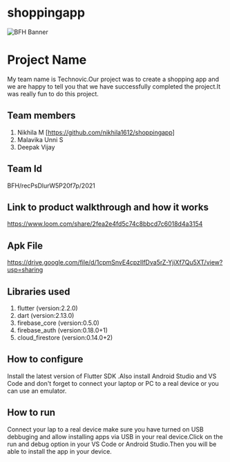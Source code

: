 # shoppingapp
![BFH Banner](https://trello-attachments.s3.amazonaws.com/542e9c6316504d5797afbfb9/542e9c6316504d5797afbfc1/39dee8d993841943b5723510ce663233/Frame_19.png)
# Project Name
My team name is Technovic.Our project was to create a shopping app and we are happy to tell you that we have successfully completed the project.It was really fun to do this project.
## Team members
1. Nikhila M [https://github.com/nikhila1612/shoppingapp]
2. Malavika Unni S
3. Deepak Vijay
## Team Id
BFH/recPsDlurW5P20f7p/2021
## Link to product walkthrough and how it works
https://www.loom.com/share/2fea2e4fd5c74c8bbcd7c6018d4a3154
## Apk File 
https://drive.google.com/file/d/1cpmSnvE4cpzIlfDva5rZ-YjiXf7Qu5XT/view?usp=sharing
## Libraries used
1. flutter (version:2.2.0)
2. dart (version:2.13.0)
3. firebase_core (version:0.5.0)
4. firebase_auth (version:0.18.0+1)
5. cloud_firestore (version:0.14.0+2)
## How to configure
Install the latest version of Flutter SDK .Also install Android Studio and VS Code and don't forget to connect your laptop or PC to a real device or you can use an emulator.
## How to run
Connect your lap to a real device make sure you have turned on USB debbuging and allow installing apps via USB in your real device.Click on the run and debug option in your VS Code or Android Studio.Then you will be able to install the app in your device.
